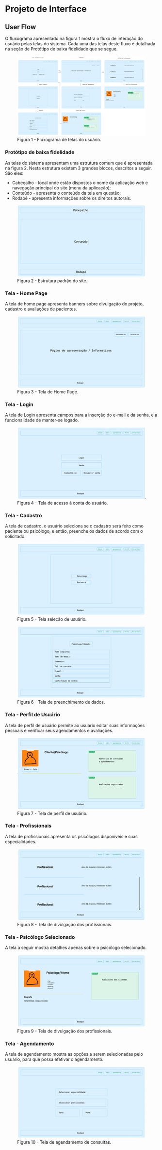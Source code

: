 
# Projeto de Interface

## User Flow

O fluxograma apresentado na figura 1 mostra o fluxo de interação do usuário pelas telas do sistema. Cada uma das telas deste fluxo é detalhada na seção de Protótipo de baixa fidelidade que se segue.

<figure>
  <img src="https://github.com/ICEI-PUC-Minas-PMV-ADS/pmv-ads-2024-1-e1-proj-web-t5-pmv-ads-2024-1-e1-projpontedigital/blob/main/fluxograma%20do%20site.png"
   <figcaption>Figura 1 - Fluxograma de telas do usuário. </figcaption>
  
</figure>


### Protótipo de baixa fidelidade

As telas do sistema apresentam uma estrutura comum que é apresentada na figura 2. Nesta estrutura existem 3 grandes blocos, descritos a seguir. São eles:

- Cabeçalho - local onde estão dispostos o nome da aplicação web e navegação principal do site (menu da aplicação);
- Conteúdo - apresenta o conteúdo da tela em questão;
- Rodapé - apresenta informações sobre os direitos autorais.

<figure>
  <img src="https://github.com/ICEI-PUC-Minas-PMV-ADS/pmv-ads-2024-1-e1-proj-web-t5-pmv-ads-2024-1-e1-projpontedigital/blob/main/prototipo.png"
   <figcaption>Figura 2 - Estrutura padrão do site. </figcaption>
  
</figure>


### Tela - Home Page

A tela de home page apresenta banners sobre divulgação do projeto, cadastro e avaliações de pacientes.

<figure>
  <img src="https://github.com/ICEI-PUC-Minas-PMV-ADS/pmv-ads-2024-1-e1-proj-web-t5-pmv-ads-2024-1-e1-projpontedigital/blob/main/tela%20homepage.png"
   <figcaption>Figura 3 - Tela de Home Page. </figcaption>
  
</figure>


### Tela - Login

A tela de Login apresenta campos para a inserção do e-mail e da senha, e a funcionalidade de manter-se logado.

<figure>
  <img src="https://github.com/ICEI-PUC-Minas-PMV-ADS/pmv-ads-2024-1-e1-proj-web-t5-pmv-ads-2024-1-e1-projpontedigital/blob/main/tela%20login.png"
   <figcaption>Figura 4 - Tela de acesso à conta do usuário. </figcaption>
  
</figure>


### Tela - Cadastro

A tela de cadastro, o usuário seleciona se o cadastro será feito como paciente ou psicólogo, e então, preenche os dados de acordo com o solicitado.

<figure>
  <img src="https://github.com/ICEI-PUC-Minas-PMV-ADS/pmv-ads-2024-1-e1-proj-web-t5-pmv-ads-2024-1-e1-projpontedigital/blob/main/tela%20cadastro1.png"
   <figcaption>Figura 5 - Tela seleção de usuário. </figcaption>
  
</figure>

<figure>
  <img src="https://github.com/ICEI-PUC-Minas-PMV-ADS/pmv-ads-2024-1-e1-proj-web-t5-pmv-ads-2024-1-e1-projpontedigital/blob/main/tela%20cadastro2.png"
   <figcaption>Figura 6 - Tela de preenchimento de dados. </figcaption>
  
</figure>


### Tela - Perfil de Usuário

A tela de perfil de usuário permite ao usuário editar suas informações pessoais e verificar seus agendamentos e avaliações.

<figure>
  <img src="https://github.com/ICEI-PUC-Minas-PMV-ADS/pmv-ads-2024-1-e1-proj-web-t5-pmv-ads-2024-1-e1-projpontedigital/blob/main/tela%20perfilusuario.png"
   <figcaption>Figura 7 - Tela de perfil de usuário. </figcaption>
  
</figure>


### Tela - Profissionais

A tela de profissionais apresenta os psicólogos disponíveis e suas especialidades.

<figure>
  <img src="https://github.com/ICEI-PUC-Minas-PMV-ADS/pmv-ads-2024-1-e1-proj-web-t5-pmv-ads-2024-1-e1-projpontedigital/blob/main/tela%20mostraprofissionais.png"
   <figcaption>Figura 8 - Tela de divulgação dos profissionais. </figcaption>
  
</figure>


### Tela - Psicólogo Selecionado

A tela a seguir mostra detalhes apenas sobre o psicólogo selecionado.

<figure>
  <img src="https://github.com/ICEI-PUC-Minas-PMV-ADS/pmv-ads-2024-1-e1-proj-web-t5-pmv-ads-2024-1-e1-projpontedigital/blob/main/tela%20psicologoespecifico.png"
   <figcaption>Figura 9 - Tela de divulgação dos profissionais. </figcaption>
  
</figure>


### Tela - Agendamento

A tela de agendamento mostra as opções a serem selecionadas pelo usuário, para que possa efetivar o agendamento.

<figure>
  <img src="https://github.com/ICEI-PUC-Minas-PMV-ADS/pmv-ads-2024-1-e1-proj-web-t5-pmv-ads-2024-1-e1-projpontedigital/blob/main/tela%20agendamento.png"
   <figcaption>Figura 10 - Tela de agendamento de consultas. </figcaption>
  
</figure>



